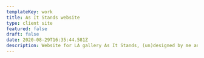 ```yaml
---
templateKey: work
title: As It Stands website
type: client site
featured: false
draft: false
date: 2020-08-29T16:35:44.581Z
description: Website for LA gallery As It Stands, (un)designed by me and built by me.
---
```

